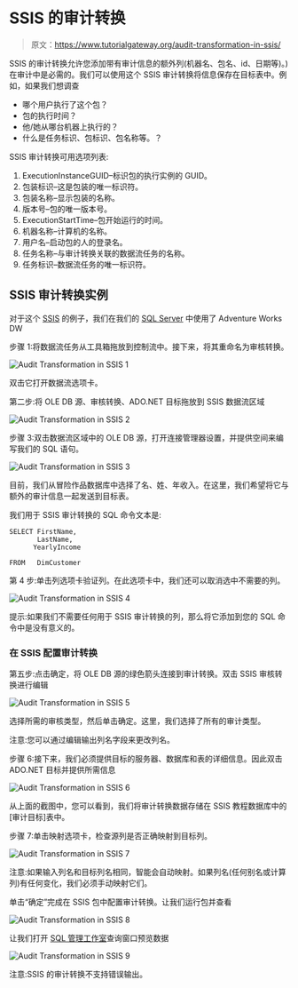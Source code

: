 # SSIS 的审计转换

> 原文：<https://www.tutorialgateway.org/audit-transformation-in-ssis/>

SSIS 的审计转换允许您添加带有审计信息的额外列(机器名、包名、id、日期等)。)在审计中是必需的。我们可以使用这个 SSIS 审计转换将信息保存在目标表中。例如，如果我们想调查

*   哪个用户执行了这个包？
*   包的执行时间？
*   他/她从哪台机器上执行的？
*   什么是任务标识、包标识、包名称等。？

SSIS 审计转换可用选项列表:

1.  ExecutionInstanceGUID–标识包的执行实例的 GUID。
2.  包装标识–这是包装的唯一标识符。
3.  包装名称–显示包装的名称。
4.  版本号–包的唯一版本号。
5.  ExecutionStartTime–包开始运行的时间。
6.  机器名称–计算机的名称。
7.  用户名–启动包的人的登录名。
8.  任务名称–与审计转换关联的数据流任务的名称。
9.  任务标识–数据流任务的唯一标识符。

## SSIS 审计转换实例

对于这个 [SSIS](https://www.tutorialgateway.org/ssis/) 的例子，我们在我们的 [SQL Server](https://www.tutorialgateway.org/sql/) 中使用了 Adventure Works DW

步骤 1:将数据流任务从工具箱拖放到控制流中。接下来，将其重命名为审核转换。

![Audit Transformation in SSIS 1](img/76d3107189ef1a69ee58fcbfd530e939.png)

双击它打开数据流选项卡。

第二步:将 OLE DB 源、审核转换、ADO.NET 目标拖放到 SSIS 数据流区域

![Audit Transformation in SSIS 2](img/dc9fe4f09bd2bae6ad3ec6777f07375a.png)

步骤 3:双击数据流区域中的 OLE DB 源，打开连接管理器设置，并提供空间来编写我们的 SQL 语句。

![Audit Transformation in SSIS 3](img/39c278db1dab3460dfb55ed11300dd3e.png)

目前，我们从冒险作品数据库中选择了名、姓、年收入。在这里，我们希望将它与额外的审计信息一起发送到目标表。

我们用于 SSIS 审计转换的 SQL 命令文本是:

```
SELECT FirstName,
       LastName,
      YearlyIncome

FROM   DimCustomer
```

第 4 步:单击列选项卡验证列。在此选项卡中，我们还可以取消选中不需要的列。

![Audit Transformation in SSIS 4](img/43c8624acfba10a388185f7bd9095371.png)

提示:如果我们不需要任何用于 SSIS 审计转换的列，那么将它添加到您的 SQL 命令中是没有意义的。

### 在 SSIS 配置审计转换

第五步:点击确定，将 OLE DB 源的绿色箭头连接到审计转换。双击 SSIS 审核转换进行编辑

![Audit Transformation in SSIS 5](img/0a737df4e10bd4e4f3da95b2a0a02b83.png)

选择所需的审核类型，然后单击确定。这里，我们选择了所有的审计类型。

注意:您可以通过编辑输出列名字段来更改列名。

步骤 6:接下来，我们必须提供目标的服务器、数据库和表的详细信息。因此双击 ADO.NET 目标并提供所需信息

![Audit Transformation in SSIS 6](img/501803a0db3c49cc6ed8b760f64294c8.png)

从上面的截图中，您可以看到，我们将审计转换数据存储在 SSIS 教程数据库中的[审计目标]表中。

步骤 7:单击映射选项卡，检查源列是否正确映射到目标列。

![Audit Transformation in SSIS 7](img/ebe74c11e2d98062f7d9b98e8a9c8db7.png)

注意:如果输入列名和目标列名相同，智能会自动映射。如果列名(任何别名或计算列)有任何变化，我们必须手动映射它们。

单击“确定”完成在 SSIS 包中配置审计转换。让我们运行包并查看

![Audit Transformation in SSIS 8](img/e564475575ea405cf9c4bab739e4eb0e.png)

让我们打开 [SQL 管理工作室](https://www.tutorialgateway.org/sql-server-management-studio/)查询窗口预览数据

![Audit Transformation in SSIS 9](img/c9861ebfdb33348ded5c340fea9f6dd6.png)

注意:SSIS 的审计转换不支持错误输出。